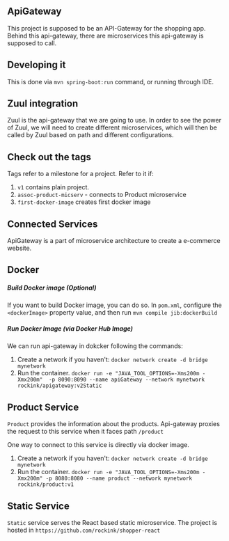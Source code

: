 ## ApiGateway
This project is supposed to be an API-Gateway for the shopping app. 
Behind this api-gateway, there are microservices this api-gateway 
is supposed to call. 

## Developing it 
This is done via `mvn spring-boot:run` command, or running through IDE. 


## Zuul integration 
Zuul is the api-gateway that we are going to use. 
In order to see the power of Zuul, we will need to create different 
microservices, which will then be called by Zuul based on path and
different configurations. 


## Check out the tags
Tags refer to a milestone for a project. Refer to it if:
1. `v1` contains plain project. 
2. `assoc-product-micserv` - connects to Product microservice 
3. `first-docker-image` creates first docker image


## Connected Services
ApiGateway is a part of microservice architecture to create 
a e-commerce website. 


## Docker 
##### Build Docker image (Optional)
If you want to build Docker image, you can do so. 
In `pom.xml`, configure the `<dockerImage>` property value, and then run `mvn compile jib:dockerBuild`


##### Run Docker Image (via Docker Hub Image)
We can run api-gateway in dokcker following the commands:
1. Create a network if you haven't:
`docker network create -d bridge mynetwork`
2. Run the container. `docker run -e "JAVA_TOOL_OPTIONS=-Xms200m -Xmx200m" 
-p 8090:8090 --name apiGateway --network mynetwork rockink/apigateway:v2Static`



## Product Service
``Product`` provides the information about the products. 
Api-gateway proxies the request to this service when it faces path `/product`

One way to connect to this service is directly via docker image.

1. Create a network if you haven't:
`docker network create -d bridge mynetwork`
2. Run the container. `docker run -e "JAVA_TOOL_OPTIONS=-Xms200m -Xmx200m" -p 8080:8080 --name product --network mynetwork rockink/product:v1`


## Static Service 
`Static` service serves the React based static microservice. 
The project is hosted in `https://github.com/rockink/shopper-react`

